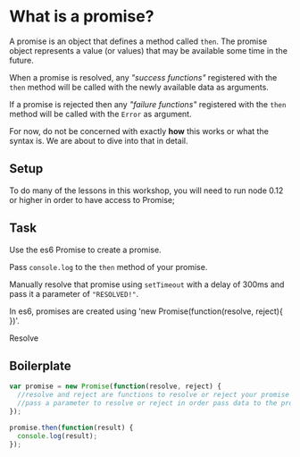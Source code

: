 # What is a promise?

A promise is an object that defines a method called `then`.
The promise object represents a value (or values) that may
be available some time in the future.

When a promise is resolved, any *"success functions"* registered
with the `then` method will be called with the newly available
data as arguments.

If a promise is rejected then any *"failure functions"* registered
with the `then` method will be called with the `Error` as argument.

For now, do not be concerned with exactly **how** this works or what
the syntax is.  We are about to dive into that in detail.

## Setup

To do many of the lessons in this workshop, you will need to run node 0.12 or higher
in order to have access to Promise;

## Task

Use the es6 Promise to create a promise.

Pass `console.log` to the `then` method of your promise.

Manually resolve that promise using `setTimeout` with a delay of 300ms
and pass it a parameter of `"RESOLVED!"`.

In es6, promises are created using 'new Promise(function(resolve, reject){ })'.

Resolve

## Boilerplate

```js
var promise = new Promise(function(resolve, reject) {
  //resolve and reject are functions to resolve or reject your promise
  //pass a parameter to resolve or reject in order pass data to the promise result
});

promise.then(function(result) {
  console.log(result);
});

```
